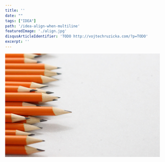 ```yaml
---
title: ''
date: ""
tags: ["IDEA"]
path: '/idea-align-when-multiline'
featuredImage: './align.jpg'
disqusArticleIdentifier: 'TODO http://vojtechruzicka.com/?p=TODO'
excerpt: ''
---
```


![IDEA align when multiline](./align.jpg)
